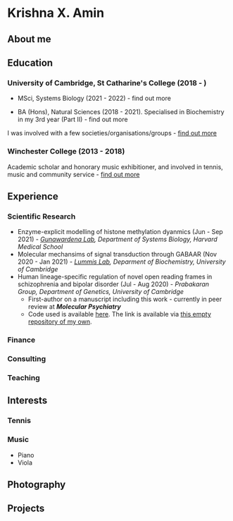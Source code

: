 # Krishna X. Amin

## About me

## Education

### University of Cambridge, St Catharine's College (2018 - )
* MSci, Systems Biology (2021 - 2022) - find out more

* BA (Hons), Natural Sciences (2018 - 2021). Specialised in Biochemistry in my 3rd year (Part II) - find out more 

I was involved with a few societies/organisations/groups - [find out more](https://krishnaxamin.github.io/uniofcambs-societies)

### Winchester College (2013 - 2018)
Academic scholar and honorary music exhibitioner, and involved in tennis, music and community service - [find out more](https://krishnaxamin.github.io/wincoll)

## Experience

### Scientific Research
* Enzyme-explicit modelling of histone methylation dyanmics (Jun - Sep 2021) - _[Gunawardena Lab](https://vcp.med.harvard.edu/), Department of Systems Biology, Harvard Medical School_
* Molecular mechansims of signal transduction through GABAAR (Nov 2020 - Jan 2021) - _[Lummis Lab](https://www.bioc.cam.ac.uk/research/lummis), Deparment of Biochemistry, University of Cambridge_ 
* Human lineage-specific regulation of novel open reading frames in schizophrenia and bipolar disorder (Jul - Aug 2020) - _Prabakaran Group, Department of Genetics, University of Cambridge_ 
  * First-author on a manuscript including this work - currently in peer review at _**Molecular Psychiatry**_ 
  * Code used is available [here](https://github.com/PrabakaranGroup/norfs_in_neuropsychiatric_disorders/tree/master/norf_har_te_association "Published repository on the Group's GitHub"). The link is available via [this empty repository of my own](https://github.com/krishnaxamin/norfs_in_scz_bd "An empty repository with the link to the repository on the Group's GitHub"). 

### Finance 

### Consulting

### Teaching

## Interests

### Tennis

### Music
* Piano 
* Viola

## Photography 

## Projects



